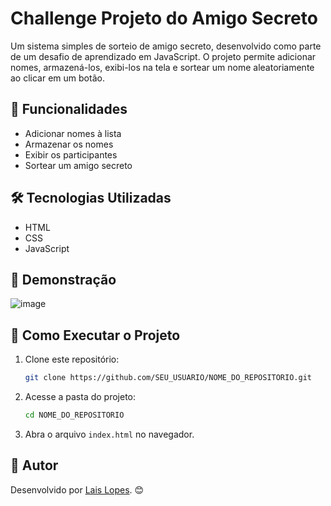 #  Challenge Projeto do Amigo Secreto

Um sistema simples de sorteio de amigo secreto, desenvolvido como parte de um desafio de aprendizado em JavaScript. O projeto permite adicionar nomes, armazená-los, exibi-los na tela e sortear um nome aleatoriamente ao clicar em um botão.

## 🚀 Funcionalidades
- Adicionar nomes à lista
- Armazenar os nomes
- Exibir os participantes
- Sortear um amigo secreto

## 🛠️ Tecnologias Utilizadas
- HTML
- CSS
- JavaScript

## 📸 Demonstração

![image](https://github.com/user-attachments/assets/621169ca-f741-4bef-bf81-a402d6fc690a)


## 📌 Como Executar o Projeto
1. Clone este repositório:
   ```bash
   git clone https://github.com/SEU_USUARIO/NOME_DO_REPOSITORIO.git
   ```
2. Acesse a pasta do projeto:
   ```bash
   cd NOME_DO_REPOSITORIO
   ```
3. Abra o arquivo `index.html` no navegador.

## 👤 Autor
Desenvolvido por [Lais Lopes](https://github.com/lahlops21). 😊

